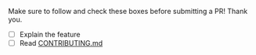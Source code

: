 Make sure to follow and check these boxes before submitting a PR! Thank you.

- [ ] Explain the feature
- [ ] Read [CONTRIBUTING.md](https://github.com/freebsd/iocage/blob/master/CONTRIBUTING.md)
